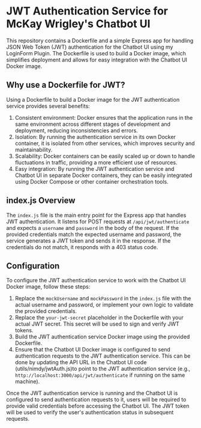 # JWT Authentication Service for McKay Wrigley's Chatbot UI

This repository contains a Dockerfile and a simple Express app for handling JSON Web Token (JWT) authentication for the Chatbot UI using my LoginForm Plugin. The Dockerfile is used to build a Docker image, which simplifies deployment and allows for easy integration with the Chatbot UI Docker image.

## Why use a Dockerfile for JWT?

Using a Dockerfile to build a Docker image for the JWT authentication service provides several benefits:

1. Consistent environment: Docker ensures that the application runs in the same environment across different stages of development and deployment, reducing inconsistencies and errors.
2. Isolation: By running the authentication service in its own Docker container, it is isolated from other services, which improves security and maintainability.
3. Scalability: Docker containers can be easily scaled up or down to handle fluctuations in traffic, providing a more efficient use of resources.
4. Easy integration: By running the JWT authentication service and Chatbot UI in separate Docker containers, they can be easily integrated using Docker Compose or other container orchestration tools.

## index.js Overview

The `index.js` file is the main entry point for the Express app that handles JWT authentication. It listens for POST requests at `/api/jwt/authenticate` and expects a `username` and `password` in the body of the request. If the provided credentials match the expected username and password, the service generates a JWT token and sends it in the response. If the credentials do not match, it responds with a 403 status code.

## Configuration

To configure the JWT authentication service to work with the Chatbot UI Docker image, follow these steps:

1. Replace the `mockUsername` and `mockPassword` in the `index.js` file with the actual username and password, or implement your own logic to validate the provided credentials.
2. Replace the `your-jwt-secret` placeholder in the Dockerfile with your actual JWT secret. This secret will be used to sign and verify JWT tokens.
3. Build the JWT authentication service Docker image using the provided Dockerfile.
4. Ensure that the Chatbot UI Docker image is configured to send authentication requests to the JWT authentication service. This can be done by updating the API URL in the Chatbot UI code (utils/nimdy/jwtAuth.js)to point to the JWT authentication service (e.g., `http://localhost:3000/api/jwt/authenticate` if running on the same machine).

Once the JWT authentication service is running and the Chatbot UI is configured to send authentication requests to it, users will be required to provide valid credentials before accessing the Chatbot UI. The JWT token will be used to verify the user's authentication status in subsequent requests.
